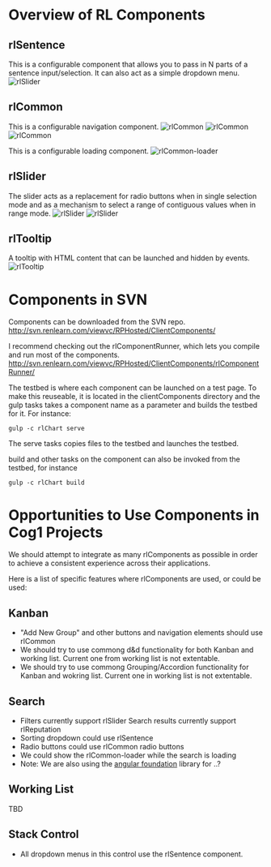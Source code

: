 # Overview of RL Components
## rlSentence
This is a configurable component that allows you to pass in N parts of a sentence input/selection.
It can also act as a simple dropdown menu.
![rlSlider](rlSentence.png)

## rlCommon
This is a configurable navigation component.
![rlCommon](rlCommon-1.png)
![rlCommon](rlCommon-2.png)
![rlCommon](rlCommon-3.png)

This is a configurable loading component.
![rlCommon-loader](rlCommon-loader.png)

## rlSlider
The slider acts as a replacement for radio buttons when in single selection mode and as a mechanism to select a range of contiguous values when in range mode.
![rlSlider](rlSlider-1.png)
![rlSlider](rlSlider-2.png)

## rlTooltip
A tooltip with HTML content that can be launched and hidden by events.
![rlTooltip](rlTooltip.png)

# Components in SVN
Components can be downloaded from the SVN repo.
http://svn.renlearn.com/viewvc/RPHosted/ClientComponents/

I recommend checking out the rlComponentRunner, which lets you compile and run most of the components.
http://svn.renlearn.com/viewvc/RPHosted/ClientComponents/rlComponentRunner/

The testbed is where each component can be launched on a test page. To make this reuseable, it is located in the clientComponents directory and the gulp tasks takes a component name as a parameter and builds the testbed for it.
For instance:
```
gulp -c rlChart serve
```	    
The serve tasks copies files to the testbed and launches the testbed.

build and other tasks on the component can also be invoked from the testbed, for instance
```
gulp -c rlChart build
```
# Opportunities to Use Components in Cog1 Projects
We should attempt to integrate as many rlComponents as possible in order to achieve a consistent experience across their applications.

Here is a list of specific features where rlComponents are used, or could be used:

## Kanban
* "Add New Group" and other buttons and navigation elements should use rlCommon 
* We should try to use commong d&d functionality for both Kanban and working list. Current one from working list is not extentable.
* We should try to use commong Grouping/Accordion functionality for Kanban and wokring list. Current one in working list is not extentable.

## Search
* Filters currently support rlSlider
  Search results currently support rlReputation
* Sorting dropdown could use rlSentence
* Radio buttons could use rlCommon radio buttons
* We could show the rlCommon-loader while the search is loading
* Note: We are also using the [angular foundation](http://pineconellc.github.io/angular-foundation/) library for ..? 

## Working List
TBD

## Stack Control
* All dropdown menus in this control use the rlSentence component.

